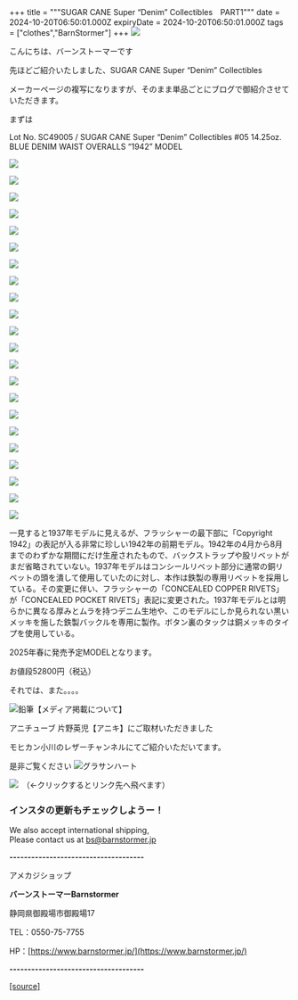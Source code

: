 +++
title = """SUGAR CANE Super “Denim” Collectibles　PART1"""
date = 2024-10-20T06:50:01.000Z
expiryDate = 2024-10-20T06:50:01.000Z
tags = ["clothes","BarnStormer"]
+++
[![](https://stat.ameba.jp/user_images/20231023/16/barnstormer-go/b2/03/p/o0420015015354743273.png)](https://ameblo.jp/barnstormer-go/entry-12825670498.html)

こんにちは、バーンストーマーです

先ほどご紹介いたしました、SUGAR CANE Super “Denim” Collectibles

メーカーページの複写になりますが、そのまま単品ごとにブログで御紹介させていただきます。

まずは

Lot No. SC49005 / SUGAR CANE Super “Denim” Collectibles #05 14.25oz. BLUE DENIM WAIST OVERALLS “1942” MODEL

[![](https://stat.ameba.jp/user_images/20241020/15/barnstormer-go/41/b9/j/o1200140015500144676.jpg)](https://stat.ameba.jp/user_images/20241020/15/barnstormer-go/41/b9/j/o1200140015500144676.jpg)

[![](https://stat.ameba.jp/user_images/20241020/15/barnstormer-go/61/83/j/o1200140015500144686.jpg)](https://stat.ameba.jp/user_images/20241020/15/barnstormer-go/61/83/j/o1200140015500144686.jpg)

[![](https://stat.ameba.jp/user_images/20241020/15/barnstormer-go/18/a0/j/o1200140015500144706.jpg)](https://stat.ameba.jp/user_images/20241020/15/barnstormer-go/18/a0/j/o1200140015500144706.jpg)

[![](https://stat.ameba.jp/user_images/20241020/15/barnstormer-go/bd/a8/j/o1200140015500144736.jpg)](https://stat.ameba.jp/user_images/20241020/15/barnstormer-go/bd/a8/j/o1200140015500144736.jpg)

[![](https://stat.ameba.jp/user_images/20241020/15/barnstormer-go/b8/5c/j/o1200140015500144783.jpg)](https://stat.ameba.jp/user_images/20241020/15/barnstormer-go/b8/5c/j/o1200140015500144783.jpg)

[![](https://stat.ameba.jp/user_images/20241020/15/barnstormer-go/50/07/j/o1200140015500144796.jpg)](https://stat.ameba.jp/user_images/20241020/15/barnstormer-go/50/07/j/o1200140015500144796.jpg)

[![](https://stat.ameba.jp/user_images/20241020/15/barnstormer-go/43/f8/j/o1200140015500144860.jpg)](https://stat.ameba.jp/user_images/20241020/15/barnstormer-go/43/f8/j/o1200140015500144860.jpg)

[![](https://stat.ameba.jp/user_images/20241020/15/barnstormer-go/88/50/j/o1200140015500144909.jpg)](https://stat.ameba.jp/user_images/20241020/15/barnstormer-go/88/50/j/o1200140015500144909.jpg)

[![](https://stat.ameba.jp/user_images/20241020/15/barnstormer-go/d7/ed/j/o1200140015500144934.jpg)](https://stat.ameba.jp/user_images/20241020/15/barnstormer-go/d7/ed/j/o1200140015500144934.jpg)

[![](https://stat.ameba.jp/user_images/20241020/15/barnstormer-go/83/80/j/o1200140015500144956.jpg)](https://stat.ameba.jp/user_images/20241020/15/barnstormer-go/83/80/j/o1200140015500144956.jpg)

[![](https://stat.ameba.jp/user_images/20241020/15/barnstormer-go/08/19/j/o1200140015500144979.jpg)](https://stat.ameba.jp/user_images/20241020/15/barnstormer-go/08/19/j/o1200140015500144979.jpg)

[![](https://stat.ameba.jp/user_images/20241020/15/barnstormer-go/f1/71/j/o1200140015500145000.jpg)](https://stat.ameba.jp/user_images/20241020/15/barnstormer-go/f1/71/j/o1200140015500145000.jpg)

[![](https://stat.ameba.jp/user_images/20241020/15/barnstormer-go/dd/aa/j/o1200140015500145013.jpg)](https://stat.ameba.jp/user_images/20241020/15/barnstormer-go/dd/aa/j/o1200140015500145013.jpg)

[![](https://stat.ameba.jp/user_images/20241020/15/barnstormer-go/a7/03/j/o1200140015500145029.jpg)](https://stat.ameba.jp/user_images/20241020/15/barnstormer-go/a7/03/j/o1200140015500145029.jpg)

[![](https://stat.ameba.jp/user_images/20241020/15/barnstormer-go/9c/b7/j/o1200140015500145194.jpg)](https://stat.ameba.jp/user_images/20241020/15/barnstormer-go/9c/b7/j/o1200140015500145194.jpg)

[![](https://stat.ameba.jp/user_images/20241020/15/barnstormer-go/9f/64/j/o1200140015500145227.jpg)](https://stat.ameba.jp/user_images/20241020/15/barnstormer-go/9f/64/j/o1200140015500145227.jpg)

[![](https://stat.ameba.jp/user_images/20241020/15/barnstormer-go/d4/a0/j/o1200140015500145248.jpg)](https://stat.ameba.jp/user_images/20241020/15/barnstormer-go/d4/a0/j/o1200140015500145248.jpg)

[![](https://stat.ameba.jp/user_images/20241020/15/barnstormer-go/50/ed/j/o1200140015500145278.jpg)](https://stat.ameba.jp/user_images/20241020/15/barnstormer-go/50/ed/j/o1200140015500145278.jpg)

[![](https://stat.ameba.jp/user_images/20241020/15/barnstormer-go/aa/06/j/o1200140015500145297.jpg)](https://stat.ameba.jp/user_images/20241020/15/barnstormer-go/aa/06/j/o1200140015500145297.jpg)

[![](https://stat.ameba.jp/user_images/20241020/15/barnstormer-go/46/05/j/o1200140015500145326.jpg)](https://stat.ameba.jp/user_images/20241020/15/barnstormer-go/46/05/j/o1200140015500145326.jpg)

[![](https://stat.ameba.jp/user_images/20241020/15/barnstormer-go/d4/6d/j/o1200140015500146320.jpg)](https://stat.ameba.jp/user_images/20241020/15/barnstormer-go/d4/6d/j/o1200140015500146320.jpg)

[![](https://stat.ameba.jp/user_images/20241020/15/barnstormer-go/08/a8/j/o1200140015500145402.jpg)](https://stat.ameba.jp/user_images/20241020/15/barnstormer-go/08/a8/j/o1200140015500145402.jpg)

一見すると1937年モデルに見えるが、フラッシャーの最下部に「Copyright 1942」の表記が入る非常に珍しい1942年の前期モデル。1942年の4月から8月までのわずかな期間にだけ生産されたもので、バックストラップや股リベットがまだ省略されていない。1937年モデルはコンシールリベット部分に通常の銅リベットの頭を潰して使用していたのに対し、本作は鉄製の専用リベットを採用している。その変更に伴い、フラッシャーの「CONCEALED COPPER RIVETS」が「CONCEALED POCKET RIVETS」表記に変更された。1937年モデルとは明らかに異なる厚みとムラを持つデニム生地や、このモデルにしか見られない黒いメッキを施した鉄製バックルを専用に製作。ボタン裏のタックは銅メッキのタイプを使用している。

2025年春に発売予定MODELとなります。

お値段52800円（税込）

それでは、また。。。。

![鉛筆](https://stat100.ameba.jp/blog/ucs/img/char/char3/519.png)【メディア掲載について】

アニチューブ 片野英児【アニキ】にご取材いただきました

モヒカン小川のレザーチャンネルにてご紹介いただいてます。

是非ご覧ください ![グラサンハート](https://stat100.ameba.jp/blog/ucs/img/char/char3/148.png)

[![](https://stat.ameba.jp/user_images/20230412/16/barnstormer-go/6a/23/p/o0108010815269242493.png)](https://www.instagram.com/barnstormer_daily/)　（←クリックするとリンク先へ飛べます）

### インスタの更新もチェックしようー！

We also accept international shipping,  
Please contact us at bs@barnstormer.jp

**\-------------------------------------**

アメカジショップ

**バーンストーマーBarnstormer**

静岡県御殿場市御殿場17

TEL：0550-75-7755

HP：[https://www.barnstormer.jp/](https://www.barnstormer.jp/)

**\-------------------------------------**

[[source]](https://ameblo.jp/barnstormer-go/entry-12871972714.html)
